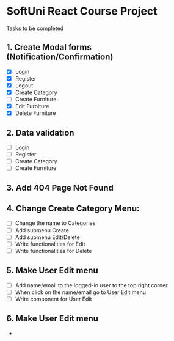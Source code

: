 # SoftUni React Course Project
Tasks to be completed

## 1. Create  Modal forms (Notification/Confirmation)
- [X] Login
- [X] Register
- [X] Logout
- [X] Create Category
- [ ] Create Furniture
- [X] Edit Furniture
- [X] Delete Furniture
## 2. Data validation
- [ ] Login
- [ ] Register
- [ ] Create Category
- [ ] Create Furniture
## 3. Add 404 Page Not Found
## 4. Change Create Category Menu:
- [ ] Change the name to Categories
- [ ] Add submenu Create
- [ ] Add submenu Edit/Delete
- [ ] Write functionalities for Edit
- [ ] Write functionalities for Delete
## 5. Make User Edit menu
- [ ] Add name/email to the logged-in user to the top right corner
- [ ] When click on the name/email go to User Edit menu
- [ ] Write component for User Edit
## 6. Make User Edit menu
- 